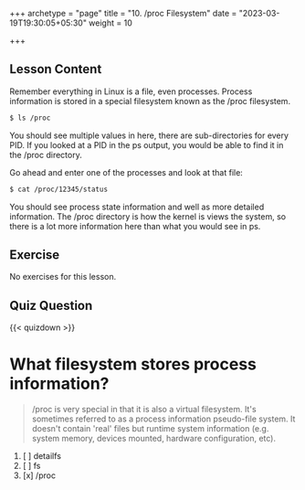+++
archetype = "page"
title = "10. /proc Filesystem"
date = "2023-03-19T19:30:05+05:30"
weight = 10

+++


## Lesson Content

Remember everything in Linux is a file, even processes. Process information is stored in a special filesystem known as the /proc filesystem.

```bash
$ ls /proc
```

You should see multiple values in here, there are sub-directories for every PID. If you looked at a PID in the ps output, you would be able to find it in the /proc directory.

Go ahead and enter one of the processes and look at that file:

```bash
$ cat /proc/12345/status
```

You should see process state information and well as more detailed information. The /proc directory is how the kernel is views the system, so there is a lot more information here than what you would see in ps.

## Exercise

No exercises for this lesson.

## Quiz Question

{{< quizdown >}}

# What filesystem stores process information?

> /proc is very special in that it is also a virtual filesystem. It's sometimes referred to as a process information pseudo-file system. It doesn't contain 'real' files but runtime system information (e.g. system memory, devices mounted, hardware configuration, etc).

1. [ ] detailfs
2. [ ] fs
3. [x] /proc